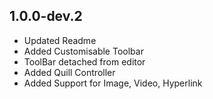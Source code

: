 ## 1.0.0-dev.2

- Updated Readme 
- Added Customisable Toolbar
- ToolBar detached from editor
- Added Quill Controller
- Added Support for Image, Video, Hyperlink



